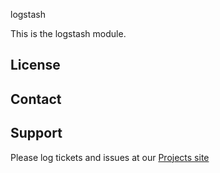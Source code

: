 logstash

This is the logstash  module.

License
-------


Contact
-------


Support
-------

Please log tickets and issues at our [Projects site](http://projects.example.com)
